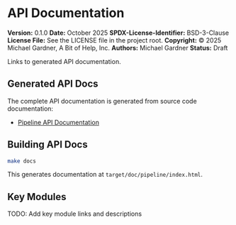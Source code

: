 # API Documentation

**Version:** 0.1.0
**Date:** October 2025
**SPDX-License-Identifier:** BSD-3-Clause
**License File:** See the LICENSE file in the project root.
**Copyright:** © 2025 Michael Gardner, A Bit of Help, Inc.
**Authors:** Michael Gardner
**Status:** Draft

Links to generated API documentation.

## Generated API Docs

The complete API documentation is generated from source code documentation:

- [Pipeline API Documentation](../../target/doc/pipeline/index.html)

## Building API Docs

```bash
make docs
```

This generates documentation at `target/doc/pipeline/index.html`.

## Key Modules

TODO: Add key module links and descriptions
